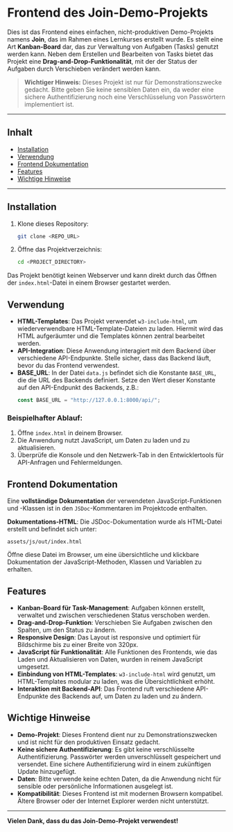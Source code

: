 
# Frontend des Join-Demo-Projekts

Dies ist das Frontend eines einfachen, nicht-produktiven Demo-Projekts namens **Join**, das im Rahmen eines Lernkurses erstellt wurde. Es stellt eine Art **Kanban-Board** dar, das zur Verwaltung von Aufgaben (Tasks) genutzt werden kann. Neben dem Erstellen und Bearbeiten von Tasks bietet das Projekt eine **Drag-and-Drop-Funktionalität**, mit der der Status der Aufgaben durch Verschieben verändert werden kann.

> **Wichtiger Hinweis:** Dieses Projekt ist nur für Demonstrationszwecke gedacht. Bitte geben Sie keine sensiblen Daten ein, da weder eine sichere Authentifizierung noch eine Verschlüsselung von Passwörtern implementiert ist.

---

## Inhalt

- [Installation](#installation)
- [Verwendung](#verwendung)
- [Frontend Dokumentation](#frontend-dokumentation)
- [Features](#features)
- [Wichtige Hinweise](#wichtige-hinweise)

---

## Installation

1. Klone dieses Repository:
   ```bash
   git clone <REPO_URL>
   ```
2. Öffne das Projektverzeichnis:
   ```bash
   cd <PROJECT_DIRECTORY>
   ```

Das Projekt benötigt keinen Webserver und kann direkt durch das Öffnen der `index.html`-Datei in einem Browser gestartet werden.

## Verwendung

- **HTML-Templates**: Das Projekt verwendet `w3-include-html`, um wiederverwendbare HTML-Template-Dateien zu laden. Hiermit wird das HTML aufgeräumter und die Templates können zentral bearbeitet werden.
- **API-Integration**: Diese Anwendung interagiert mit dem Backend über verschiedene API-Endpunkte. Stelle sicher, dass das Backend läuft, bevor du das Frontend verwendest.
- **BASE_URL**: In der Datei `data.js` befindet sich die Konstante `BASE_URL`, die die URL des Backends definiert. Setze den Wert dieser Konstante auf den API-Endpunkt des Backends, z.B.:
   ```javascript
   const BASE_URL = "http://127.0.0.1:8000/api/";
   ```

### Beispielhafter Ablauf:
1. Öffne `index.html` in deinem Browser.
2. Die Anwendung nutzt JavaScript, um Daten zu laden und zu aktualisieren.
3. Überprüfe die Konsole und den Netzwerk-Tab in den Entwicklertools für API-Anfragen und Fehlermeldungen.

## Frontend Dokumentation

Eine **vollständige Dokumentation** der verwendeten JavaScript-Funktionen und -Klassen ist in den `JSDoc`-Kommentaren im Projektcode enthalten.

**Dokumentations-HTML**: Die JSDoc-Dokumentation wurde als HTML-Datei erstellt und befindet sich unter:
```
assets/js/out/index.html
```
Öffne diese Datei im Browser, um eine übersichtliche und klickbare Dokumentation der JavaScript-Methoden, Klassen und Variablen zu erhalten.

## Features

- **Kanban-Board für Task-Management**: Aufgaben können erstellt, verwaltet und zwischen verschiedenen Status verschoben werden.
- **Drag-and-Drop-Funktion**: Verschieben Sie Aufgaben zwischen den Spalten, um den Status zu ändern.
- **Responsive Design**: Das Layout ist responsive und optimiert für Bildschirme bis zu einer Breite von 320px.
- **JavaScript für Funktionalität**: Alle Funktionen des Frontends, wie das Laden und Aktualisieren von Daten, wurden in reinem JavaScript umgesetzt.
- **Einbindung von HTML-Templates**: `w3-include-html` wird genutzt, um HTML-Templates modular zu laden, was die Übersichtlichkeit erhöht.
- **Interaktion mit Backend-API**: Das Frontend ruft verschiedene API-Endpunkte des Backends auf, um Daten zu laden und zu ändern.

## Wichtige Hinweise

- **Demo-Projekt**: Dieses Frontend dient nur zu Demonstrationszwecken und ist nicht für den produktiven Einsatz gedacht.
- **Keine sichere Authentifizierung**: Es gibt keine verschlüsselte Authentifizierung. Passwörter werden unverschlüsselt gespeichert und versendet. Eine sichere Authentifizierung wird in einem zukünftigen Update hinzugefügt.
- **Daten**: Bitte verwende keine echten Daten, da die Anwendung nicht für sensible oder persönliche Informationen ausgelegt ist.
- **Kompatibilität**: Dieses Frontend ist mit modernen Browsern kompatibel. Ältere Browser oder der Internet Explorer werden nicht unterstützt.

---

**Vielen Dank, dass du das Join-Demo-Projekt verwendest!**
